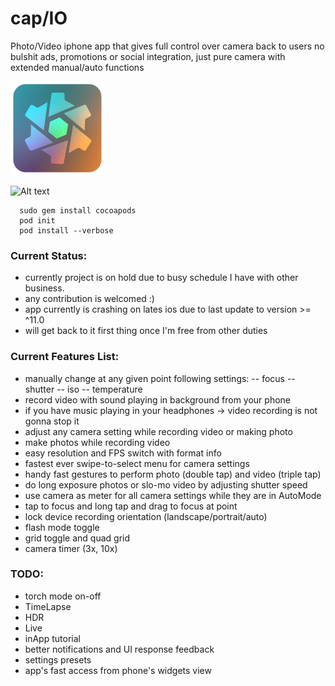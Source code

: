# cap/IO
Photo/Video iphone app that gives full control over camera back to users
no bulshit ads, promotions or social integration, just pure camera with extended manual/auto functions

![Alt text](/capio_ico_ArtWrk150x150.png "app_ico_art")

![Alt text](/capio.png?raw=true "in_app_screen")

```
  sudo gem install cocoapods
  pod init
  pod install --verbose
```
### Current Status:
  - currently project is on hold due to busy schedule I have with other business.
  - any contribution is welcomed :)
  - app currently is crashing on lates ios due to last update to version >= ^11.0
  - will get back to it first thing once I'm free from other duties

### Current Features List:
  - manually change at any given point following settings:
    -- focus
    -- shutter
    -- iso
    -- temperature
  - record video with sound playing in background from your phone
  - if you have music playing in your headphones -> video recording is not gonna stop it
  - adjust any camera setting while recording video or making photo
  - make photos while recording video
  - easy resolution and FPS switch with format info
  - fastest ever swipe-to-select menu for camera settings
  - handy fast gestures to perform photo (double tap) and video (triple tap)
  - do long exposure photos or slo-mo video by adjusting shutter speed
  - use camera as meter for all camera settings while they are in AutoMode
  - tap to focus and long tap and drag to focus at point
  - lock device recording orientation (landscape/portrait/auto)
  - flash mode toggle
  - grid toggle and quad grid
  - camera timer (3x, 10x)
  
### TODO:
  - torch mode on-off
  - TimeLapse
  - HDR
  - Live
  - inApp tutorial 
  - better notifications and UI response feedback
  - settings presets
  - app's fast access from phone's widgets view
